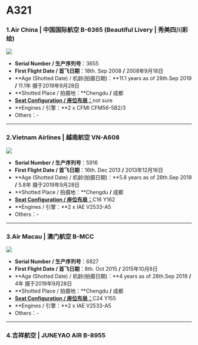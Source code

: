# A321

### 1.Air China | 中国国际航空 B-6365 (Beautiful Livery | 秀美四川彩绘)

![](http://cdn.eternityqjl.top/A321_CA_BeautifulSichuan2_B-6365.jpg)

- **Serial Number / 生产序列号**：3655
- **First Flight Date / 首飞日期**：18th. Sep 2008  **/**  2008年9月18日
- **Age (Shotted Date) / 机龄(拍摄日期)：**11.1 years as of 28th.Sep 2019  **/**  11.1年  摄于2019年9月28日
- **Shotted Place / 拍摄地：**Chengdu  **/**  成都
- [**Seat Configuration / 座位布局：**](http://www.airchina.com.cn/cn/info/flight-experience/cabin-type-view/962.shtml)not sure
- **Engines / 引擎：**2 x CFMI CFM56-5B2/3
- Others：-

****

### 2.Vietnam Airlines | 越南航空 VN-A608

![](http://cdn.eternityqjl.top/A321_VN_VN-A608.jpg)

- **Serial Number / 生产序列号**：5916
- **First Flight Date / 首飞日期**：16th. Dec 2013  **/**  2013年12月16日
- **Age (Shotted Date) / 机龄(拍摄日期)：**5.8 years as of 28th.Sep 2019  **/**  5.8年  摄于2019年9月28日
- **Shotted Place / 拍摄地：**Chengdu  **/**  成都
- [**Seat Configuration / 座位布局：**](https://www.vietnamairlines.com/hk/zh-tw/vietnam-airlines/our-fleets/airbus-a321/cabin-a321-popup)C16 Y162
- **Engines / 引擎：**2 x IAE V2533-A5
- Others：-

****

### 3.Air Macau | 澳门航空 B-MCC

![](http://cdn.eternityqjl.top/A321_NX_B-MCC.jpg)

- **Serial Number / 生产序列号**：6827
- **First Flight Date / 首飞日期**：8th. Oct 2015  **/**  2015年10月8日
- **Age (Shotted Date) / 机龄(拍摄日期)：**4 years as of 28th.Sep 2019  **/**  4年  摄于2019年9月28日
- **Shotted Place / 拍摄地：**Chengdu  **/**  成都
- [**Seat Configuration / 座位布局：**](https://www.airmacau.com.tw/about/aircraft_intro.asp#6)C24 Y155
- **Engines / 引擎：**2 x IAE V2533-A5
- Others：-

****

### 4.吉祥航空 | JUNEYAO AIR B-8955

![]()